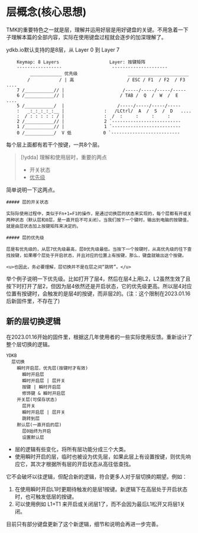 # 层概念(核心思想)

TMK的重要特色之一就是层，理解并运用好层是用好键盘的关键。不用急着一下子理解本篇的全部内容，实际在使用键盘过程就会逐步的加深理解了。

ydkb.io默认支持的是8层，从 Layer 0 到 Layer 7

```mono text
    Keymap: 8 Layers                   Layer: 按键矩阵
    -----------------                   ---------------------
         ____________ 优先级                   _______________________
        /           / | 高                    / ESC / F1  / F2  / F3   ....
    7 /___________// |                      /-----/-----/-----/-----
    6 /___________// |                     / TAB /  Q  /  W  /  E   ....
    5 /___________/  |                    /-----/-----/-----/-----
    :   _:_:_:_:_:__ |               :   /LCtrl/  A  /  S  /  D   ....
    :  / : : : : : / |               :  /  :     :     :     :
    2 /___________// |               2 `--------------------------
    1 /___________// |               1 `--------------------------
    0 /___________/  V 低            0 `--------------------------
```   

每个层上面都有若干个按键，一共8个层。

> [!ydda] 理解和使用层时，重要的两点
>  - 开关状态
>  - <u>优先级</u>

简单说明一下这两点。

```ad-yddcol0
##### 层的开关状态

实际际使用过程中，类似于Fn+1=F1的操作，是通过切换层的状态来实现的，每个层都有开或关两种状态（默认层和0层，是一直开启不可关闭）。当我们按下一个键时，输出到电脑的按键值，就是由层状态加上按键矩阵来决定的。
```

```ad-yddcol1
##### 层的优先级

层是有优先级的，从层7优先级最高，层0优先级最低。当按下一个按键时，从高优先级的往下查找按键，如果哪个层处于开启状态，并且对应的位置上有按键，那么，键盘就输出这个按键。

<u>也因此，务必要理解，层切换并不是在层之间“跳转”。</u> 
```

举个例子说明一下优先级。比如打开了层4，然后在层4上用L2，L2虽然生效了且按下时打开了层2，但因为层4依然还是开启状态，它的优先级更高。所以层4对应位置有按键时，会触发的是层4的按键，而非层2的。(注：这个限制在2023.01.16后新固件里，不存在了)


## 新的层切换逻辑

在2023.01.16开始的固件里，根据这几年使用者的一些实际使用反馈。重新设计了整个层切换的逻辑。

```mindmap
YDKB
  层切换
    瞬时开启层，优先层(按键时才有效)
      瞬时开启层
      瞬时开启层 | 层开关
      按键 | 瞬时开启层
      修饰键 & 瞬时开启层
    开关层(可保存状态)
      层开关
      瞬时开启层 | 层开关
      跳转到层
    默认层(一直开启的层)
      层0始终为开启
      设置默认层
```

-  层的逻辑有些变化，将所有层功能分成三个大类。
-  使用瞬时开启的层，临时也被设为优先层，如果此层上有设置按键，则优先响应它，其次才根据所有层的开启状态从高往低查找。

它不会破坏以往逻辑，但配合新的逻辑，符合更多人对于层切换的期望。例如：
1. 在使用瞬时开启L1时更期待触发的是层1按键。新逻辑下在高层处于开启状态时，也可触发低层的按键。
2. 可以使用例如 L1+T1 来开启或关闭层1了，而不会因为最后L1松开又将层1关闭。

目前只有部分键盘更新了这个新逻辑，细节和说明会再进一步完善。

